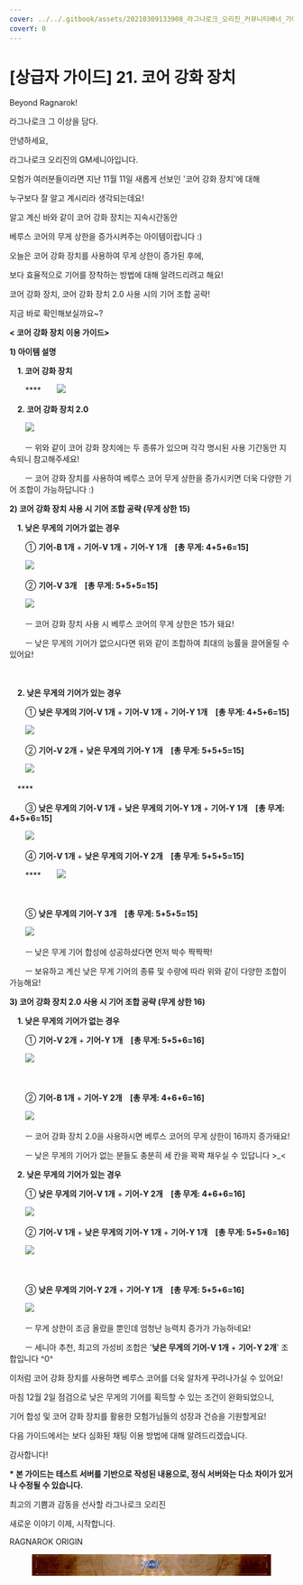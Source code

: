 ```yaml
---
cover: ../../.gitbook/assets/20210309133908_라그나로크_오리진_커뮤니티배너_가이드.jpg
coverY: 0
---
```


# \[상급자 가이드] 21. 코어 강화 장치

Beyond Ragnarok!

라그나로크 그 이상을 담다.

&#x20;

안녕하세요,

라그나로크 오리진의 GM세니아입니다.

&#x20;

모험가 여러분들이라면 지난 11월 11일 새롭게 선보인 '코어 강화 장치'에 대해

누구보다 잘 알고 계시리라 생각되는데요!

&#x20;

알고 계신 바와 같이 코어 강화 장치는 지속시간동안

베루스 코어의 무게 상한을 증가시켜주는 아이템이랍니다 :)

&#x20;

오늘은 코어 강화 장치를 사용하여 무게 상한이 증가된 후에,

보다 효율적으로 기어를 장착하는 방법에 대해 알려드리려고 해요!

&#x20;

코어 강화 장치, 코어 강화 장치 2.0 사용 시의 기어 조합 공략!

지금 바로 확인해보실까요\~?

&#x20;

&#x20;

**< 코어 강화 장치 이용 가이드>**

&#x20;

&#x20;

**1) 아이템 설명**

&#x20;

　**1. 코어 강화 장치**

　　****　　![](https://imgc.gnjoy.com/GnjoyCommunity/upload\_files/RAGNAROKORIGIN/editor/2020/12/20201201145134\_%EC%BD%94%EC%96%B4%EA%B0%95%ED%99%94%EC%9E%A5%EC%B9%98.jpg)

&#x20;

　**2. 코어 강화 장치 2.0**

　　![](https://imgc.gnjoy.com/GnjoyCommunity/upload\_files/RAGNAROKORIGIN/editor/2020/12/20201201145158\_%EC%BD%94%EC%96%B4%EA%B0%95%ED%99%94%EC%9E%A5%EC%B9%982.0.jpg)

　　ㅡ 위와 같이 코어 강화 장치에는 두 종류가 있으며 각각 명시된 사용 기간동안 지속되니 참고해주세요!

　　ㅡ 코어 강화 장치를 사용하여 베루스 코어 무게 상한을 증가시키면 더욱 다양한 기어 조합이 가능하답니다 :)

&#x20;

&#x20;

**2) 코어 강화 장치 사용 시 기어 조합 공략 (무게 상한 15)**

&#x20;

　**1. 낮은 무게의 기어가 없는 경우**

　　① **기어-B 1개** + **기어-V 1개** + **기어-Y 1개　\[총 무게: 4+5+6=15]**

　　![](https://imgc.gnjoy.com/GnjoyCommunity/upload\_files/RAGNAROKORIGIN/editor/2020/12/20201201150254\_2-1-1.png)

&#x20;

　　② **기어-V 3개　\[총 무게: 5+5+5=15]**

　　![](https://imgc.gnjoy.com/GnjoyCommunity/upload\_files/RAGNAROKORIGIN/editor/2020/12/20201201150605\_2-1-2.png)

　　ㅡ 코어 강화 장치 사용 시 베루스 코어의 무게 상한은 15가 돼요!

　　ㅡ 낮은 무게의 기어가 없으시다면 위와 같이 조합하여 최대의 능률을 끌어올릴 수 있어요!

　

　**2. 낮은 무게의 기어가 있는 경우**

　　① **낮은 무게의 기어-V 1개** + **기어-V 1개** + **기어-Y 1개　\[총 무게: 4+5+6=15]**

　　![](https://imgc.gnjoy.com/GnjoyCommunity/upload\_files/RAGNAROKORIGIN/editor/2020/12/20201201150931\_1-2.png)

&#x20;

　　② **기어-V 2개** + **낮은 무게의 기어-Y 1개　\[총 무게: 5+5+5=15]**

　　![](https://imgc.gnjoy.com/GnjoyCommunity/upload\_files/RAGNAROKORIGIN/editor/2020/12/20201201151352\_1-3.png)

　****　

　　③ **낮은 무게의 기어-V 1개** + **낮은 무게의 기어-Y 1개** + **기어-Y 1개　\[총 무게: 4+5+6=15]**

　　![](https://imgc.gnjoy.com/GnjoyCommunity/upload\_files/RAGNAROKORIGIN/editor/2020/12/20201201151534\_1-4.png)

&#x20;

　　④ **기어-V 1개** + **낮은 무게의 기어-Y 2개　\[총 무게: 5+5+5=15]**

　　****　　![](https://imgc.gnjoy.com/GnjoyCommunity/upload\_files/RAGNAROKORIGIN/editor/2020/12/20201201151653\_1-5-1.png)

　　

　　⑤ **낮은 무게의 기어-Y 3개　\[총 무게: 5+5+5=15]**

　　![](https://imgc.gnjoy.com/GnjoyCommunity/upload\_files/RAGNAROKORIGIN/editor/2020/12/20201201151835\_1-5-2.png)

　　ㅡ 낮은 무게 기어 합성에 성공하셨다면 먼저 박수 짝짝짝!

　　ㅡ 보유하고 계신 낮은 무게 기어의 종류 및 수량에 따라 위와 같이 다양한 조합이 가능해요!

&#x20;

&#x20;

**3) 코어 강화 장치 2.0 사용 시 기어 조합 공략 (무게 상한 16)**

&#x20;

　**1. 낮은 무게의 기어가 없는 경우**

　　① **기어-V 2개** + **기어-Y 1개　\[총 무게: 5+5+6=16]**

　　![](https://imgc.gnjoy.com/GnjoyCommunity/upload\_files/RAGNAROKORIGIN/editor/2020/12/20201201153843\_3-1-1.png)

　　

　　② **기어-B 1개** + **기어-Y 2개　\[총 무게: 4+6+6=16]**

　　![](https://imgc.gnjoy.com/GnjoyCommunity/upload\_files/RAGNAROKORIGIN/editor/2020/12/20201201153859\_3-1-2.png)

　　ㅡ 코어 강화 장치 2.0을 사용하시면 베루스 코어의 무게 상한이 16까지 증가돼요!

　　ㅡ 낮은 무게의 기어가 없는 분들도 충분히 세 칸을 꽉꽉 채우실 수 있답니다 >\_<

&#x20;

　**2. 낮은 무게의 기어가 있는 경우**

　　① **낮은 무게의 기어-V 1개** + **기어-Y 2개　\[총 무게: 4+6+6=16]**

　　![](https://imgc.gnjoy.com/GnjoyCommunity/upload\_files/RAGNAROKORIGIN/editor/2020/12/20201201154545\_3-2-1.png)

&#x20;

　　② **기어-V 1개** + **낮은 무게의 기어-Y 1개** + **기어-Y 1개　\[총 무게: 5+5+6=16]**

　　![](https://imgc.gnjoy.com/GnjoyCommunity/upload\_files/RAGNAROKORIGIN/editor/2020/12/20201201154803\_3-2-2.png)

　　

　　③ **낮은 무게의 기어-Y 2개** + **기어-Y 1개　\[총 무게: 5+5+6=16]**

　　![](https://imgc.gnjoy.com/GnjoyCommunity/upload\_files/RAGNAROKORIGIN/editor/2020/12/20201201154629\_3-2-3.png)

　　ㅡ 무게 상한이 조금 올랐을 뿐인데 엄청난 능력치 증가가 가능하네요!

　　ㅡ 세니아 추천, 최고의 가성비 조합은 '**낮은 무게의 기어-V 1개** + **기어-Y 2개**' 조합입니다 ^0^

&#x20;

&#x20;

이처럼 코어 강화 장치를 사용하면 베루스 코어를 더욱 알차게 꾸려나가실 수 있어요!

&#x20;

마침 12월 2일 점검으로 낮은 무게의 기어를 획득할 수 있는 조건이 완화되었으니,

기어 합성 및 코어 강화 장치를 활용한 모험가님들의 성장과 건승을 기원할게요!

&#x20;

다음 가이드에서는 보다 심화된 채팅 이용 방법에 대해 알려드리겠습니다.

&#x20;

감사합니다!

&#x20;

**\* 본 가이드는 테스트 서버를 기반으로 작성된 내용으로, 정식 서버와는 다소 차이가 있거나 수정될 수 있습니다.**

&#x20;

&#x20;

&#x20;                                                                                         최고의 기쁨과 감동을 선사할 라그나로크 오리진

&#x20;                                                                                                                  새로운 이야기 이제, 시작합니다.

&#x20;

&#x20;                                                                                                                                  RAGNAROK ORIGIN

<figure><img src="../../.gitbook/assets/20210309144235_라그나로크_오리진_커뮤니티배너_하단.jpg" alt=""><figcaption></figcaption></figure>
